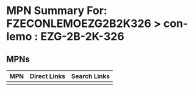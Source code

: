



# MPN Summary For: FZECONLEMOEZG2B2K326 > con-lemo : EZG-2B-2K-326

## MPNs
  

|MPN|Direct Links|Search Links|
| :--- | :--- | :--- |
||||
